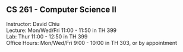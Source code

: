 ## CS 261 - Computer Science II

Instructor: David Chiu\
Lecture: Mon/Wed/Fri 11:00 - 11:50 in TH 399\
Lab: Thur 11:00 - 12:50 in TH 399\
Office Hours: Mon/Wed/Fri 9:00 - 10:00 in TH 303, or by appointment


<!-- David's schedule generator! Do not touch -->
<div id="schedule">&nbsp;</div>
<script type="text/javascript" src="../calendar.js"></script>
<script type="text/javascript" src="schedule_friExams.js"></script>
<!-- End -->
